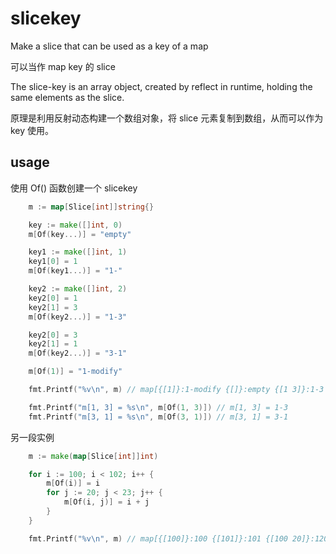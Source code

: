 # slicekey

Make a slice that can be used as a key of a map

可以当作 map key 的 slice

The slice-key is an array object, created by reflect in runtime, holding the same elements as the slice. 

原理是利用反射动态构建一个数组对象，将 slice 元素复制到数组，从而可以作为 key 使用。

## usage

使用 Of() 函数创建一个 slicekey

```go
	m := map[Slice[int]]string{}

	key := make([]int, 0)
	m[Of(key...)] = "empty"

	key1 := make([]int, 1)
	key1[0] = 1
	m[Of(key1...)] = "1-"

	key2 := make([]int, 2)
	key2[0] = 1
	key2[1] = 3
	m[Of(key2...)] = "1-3"

	key2[0] = 3
	key2[1] = 1
	m[Of(key2...)] = "3-1"

	m[Of(1)] = "1-modify"

	fmt.Printf("%v\n", m) // map[{[1]}:1-modify {[]}:empty {[1 3]}:1-3 {[3 1]}:3-1]

	fmt.Printf("m[1, 3] = %s\n", m[Of(1, 3)]) // m[1, 3] = 1-3
	fmt.Printf("m[3, 1] = %s\n", m[Of(3, 1)]) // m[3, 1] = 3-1
```

另一段实例

```go
	m := make(map[Slice[int]]int)

	for i := 100; i < 102; i++ {
		m[Of(i)] = i
		for j := 20; j < 23; j++ {
			m[Of(i, j)] = i + j
		}
	}

	fmt.Printf("%v\n", m) // map[{[100]}:100 {[101]}:101 {[100 20]}:120 {[100 21]}:121 {[100 22]}:122 {[101 20]}:121 {[101 21]}:122 {[101 22]}:123]
```